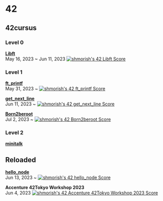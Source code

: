 <h1>42</h1>

<h2>42cursus</h2>

<h3>Level 0</h3>

<a href ="https://github.com/Mori062/libft"><b>Libft</b></a><br>
May 16, 2023 ~ Jun 11, 2023
<a href="https://github.com/JaeSeoKim/badge42"><img src="https://badge42.vercel.app/api/v2/cliqpey3e001608lb2omur6rb/project/3093704" alt="shmorish's 42 Libft Score" /></a>

<h3>Level 1</h3>
<a href ="https://github.com/Mori062/ft_printf"><b>ft_printf</b></a><br>
May 31, 2023 ~
<a href="https://github.com/JaeSeoKim/badge42"><img src="https://badge42.vercel.app/api/v2/cliqpey3e001608lb2omur6rb/project/3118116" alt="shmorish's 42 ft_printf Score" /></a>

<a href ="https://github.com/Mori062/get_next_line"><b>get_next_line</b></a><br>
Jun 11, 2023 ~
<a href="https://github.com/JaeSeoKim/badge42"><img src="https://badge42.vercel.app/api/v2/cliqpey3e001608lb2omur6rb/project/3118117" alt="shmorish's 42 get_next_line Score" /></a>

<a href ="https://github.com/Mori062/Born2beroot"><b>Born2beroot</b></a><br>
Jul 2, 2023 ~
<a href="https://github.com/JaeSeoKim/badge42"><img src="https://badge42.vercel.app/api/v2/cliqpey3e001608lb2omur6rb/project/3118254" alt="shmorish's 42 Born2beroot Score" /></a>

<h3>Level 2</h3>
<a href ="https://github.com/Mori062/minitalk"><b>minitalk</b></a><br>

<h2>Reloaded</h2>
<a href ="https://github.com/Mori062/hello_node"><b>hello_node</b></a><br>
Jun 13, 2023 ~
<a href="https://github.com/JaeSeoKim/badge42"><img src="https://badge42.vercel.app/api/v2/cliqpey3e001608lb2omur6rb/project/3119750" alt="shmorish's 42 hello_node Score" /></a>

<b>Accenture 42Tokyo Workshop 2023</b><br>
Jun 4, 2023
<a href="https://github.com/JaeSeoKim/badge42"><img src="https://badge42.vercel.app/api/v2/cliqpey3e001608lb2omur6rb/project/3110608" alt="shmorish's 42 Accenture 42Tokyo Workshop 2023 Score" /></a>
